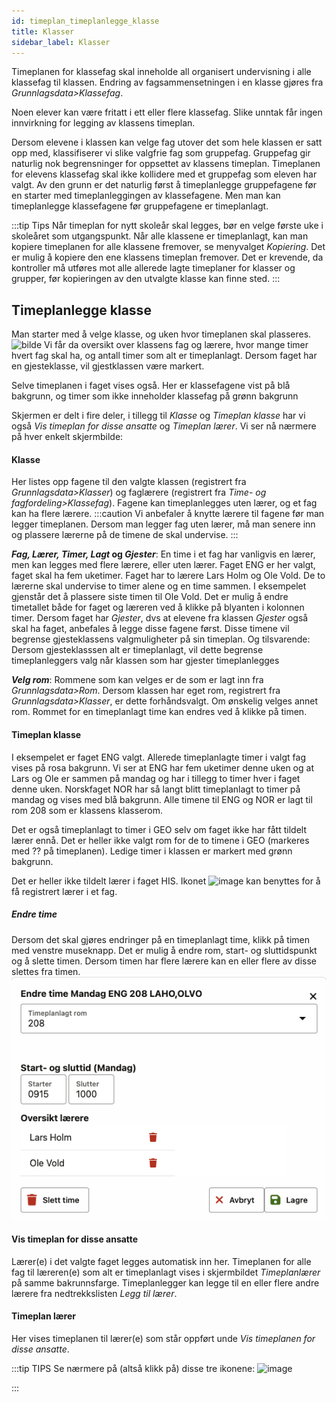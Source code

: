 ```yaml
---
id: timeplan_timeplanlegge_klasse
title: Klasser
sidebar_label: Klasser
---
```

Timeplanen for klassefag skal inneholde all organisert undervisning i  alle klassefag til klassen. Endring av fagsammensetningen i en klasse gjøres fra _Grunnlagsdata>Klassefag_. 

Noen elever kan være fritatt i ett eller flere klassefag. Slike unntak får ingen innvirkning for legging av klassens timeplan. 

Dersom elevene i klassen kan velge fag utover det som hele klassen er satt opp med, klassifiserer vi slike valgfrie fag som gruppefag. Gruppefag gir naturlig nok begrensninger for oppsettet av klassens timeplan. Timeplanen for elevens klassefag skal ikke kollidere med et gruppefag som eleven har valgt. Av den grunn er det naturlig først å timeplanlegge gruppefagene før en starter med timeplanleggingen av klassefagene. Men man kan timeplanlegge klassefagene før gruppefagene er timeplanlagt. 

:::tip Tips
Når timeplan for nytt skoleår skal legges, bør en velge første uke i skoleåret som utgangspunkt. Når alle klassene er timeplanlagt, kan man kopiere timeplanen for alle klassene fremover, se menyvalget _Kopiering_. Det er mulig å kopiere den ene klassens timeplan fremover. Det er krevende, da kontroller må utføres mot alle allerede lagte timeplaner for klasser og grupper, før kopieringen av den utvalgte klasse kan finne sted.
:::

## Timeplanlegge klasse

Man starter med å velge klasse, og uken hvor timeplanen skal plasseres.
![bilde](https://github.com/user-attachments/assets/65d1173f-df98-4e7f-bdd5-fdb4087f4671)
Vi får da oversikt over klassens fag og lærere, hvor mange timer hvert fag skal ha, og antall timer som alt er timeplanlagt. Dersom faget har en gjesteklasse, vil gjestklassen være markert.

Selve timeplanen i faget vises også. Her er klassefagene vist på blå bakgrunn, og timer som ikke inneholder klassefag på grønn bakgrunn

Skjermen er delt i fire deler, i tillegg til  _Klasse_ og _Timeplan klasse_ har vi også _Vis timeplan for disse ansatte_ og _Timeplan lærer_. Vi ser nå nærmere på hver enkelt skjermbilde:

#### Klasse
Her listes opp fagene til den valgte klassen (registrert fra _Grunnlagsdata>Klasser_) og faglærere (registrert fra  _Time- og fagfordeling>Klassefag_). Fagene kan timeplanlegges uten lærer, og et fag kan ha flere lærere.
:::caution 
Vi anbefaler å knytte lærere til fagene før man legger timeplanen. Dersom man legger fag uten lærer, må man senere inn og plassere lærerne på de timene de skal undervise.
:::

**_Fag, Lærer, Timer, Lagt_ og _Gjester_**: En time i et fag har vanligvis en lærer, men kan legges med flere lærere, eller uten lærer. Faget ENG er her valgt, faget skal ha fem uketimer. Faget har to lærere Lars Holm og Ole Vold. De to lærerne skal undervise to timer alene og en time sammen. I eksempelet gjenstår det å plassere siste timen til Ole Vold. Det er mulig å endre timetallet både for faget og læreren ved å klikke på blyanten i kolonnen timer.
Dersom faget har _Gjester_, dvs at elevene fra klassen _Gjester_ også skal ha faget, anbefales å legge disse fagene først. Disse timene vil begrense gjesteklassens valgmuligheter på sin timeplan. Og tilsvarende: Dersom gjesteklasssen alt er timeplanlagt, vil dette begrense timeplanleggers valg når klassen som har gjester timeplanlegges

**_Velg rom_**: Rommene som kan velges er de som er lagt inn fra _Grunnlagsdata>Rom_. Dersom klassen har eget rom, registrert fra _Grunnlagsdata>Klasser_, er dette  forhåndsvalgt. Om ønskelig velges annet rom. Rommet for en timeplanlagt time kan endres ved å klikke på timen.

#### Timeplan klasse
I eksempelet er faget ENG valgt. Allerede timeplanlagte timer i valgt fag vises på rosa bakgrunn. Vi ser at ENG har fem uketimer denne uken og at Lars og Ole er sammen på mandag og har i tillegg to timer hver i faget denne uken. Norskfaget NOR har så langt blitt timeplanlagt to timer på mandag og vises med blå bakgrunn. Alle timene til ENG og NOR er lagt til rom 208 som er klassens klasserom. 

Det er også timeplanlagt to timer i GEO selv om faget ikke har fått tildelt lærer ennå. Det er heller ikke valgt rom for de to timene i GEO (markeres med ?? på timeplanen). Ledige timer i klassen er markert med grønn bakgrunn.

Det er heller ikke tildelt lærer i faget HIS. Ikonet ![image](https://github.com/user-attachments/assets/9c797d7f-f3d6-4675-ab16-25a69cdbe0ae) kan benyttes for å få registrert lærer i et fag.

##### Endre time
Dersom det skal gjøres endringer på en timeplanlagt time, klikk på timen med venstre museknapp. Det er mulig å endre rom, start- og sluttidspunkt og å slette timen. Dersom timen har flere lærere kan en eller flere av disse slettes fra timen.
![endre_time](/img/tp_klasse_endre_time.png)


#### Vis timeplan for disse ansatte
Lærer(e) i det valgte faget legges automatisk inn her. Timeplanen for alle fag til læreren(e) som alt er timeplanlagt vises i skjermbildet _Timeplanlærer_ på samme bakrunnsfarge.
Timeplanlegger kan legge til en eller flere andre lærere fra nedtrekkslisten _Legg til lærer_.

#### Timeplan lærer
Her vises timeplanen til lærer(e) som står oppført unde _Vis timeplanen for disse ansatte_.

:::tip TIPS
Se nærmere på (altså klikk på) disse tre ikonene:
![image](https://github.com/user-attachments/assets/47ff34d5-6407-44b2-a585-900b2cdee8a9)

:::



